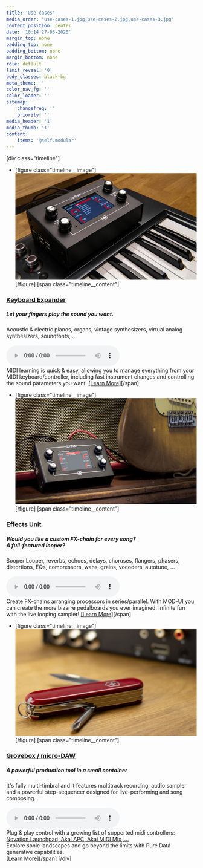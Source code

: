 ```yaml
---
title: 'Use cases'
media_order: 'use-cases-1.jpg,use-cases-2.jpg,use-cases-3.jpg'
content_position: center
date: '10:14 27-03-2020'
margin_top: none
padding_top: none
padding_bottom: none
margin_bottom: none
role: default
limit_reveal: '0'
body_classes: black-bg
meta_theme: ''
color_nav_fg: ''
color_loader: ''
sitemap:
    changefreq: ''
    priority: ''
media_header: '1'
media_thumb: '1'
content:
    items: '@self.modular'
---
```


[div class="timeline"]
* [figure class="timeline__image"][![Zynthian over a Keayboard](use-cases-1.jpg)](/use-cases/keyboard-expander)[/figure]
[span class="timeline__content"]
### [Keyboard Expander](/use-cases/keyboard-expander)
##### Let your fingers play the sound you want.
Acoustic & electric pianos, organs, vintage synthesizers, virtual analog synthesizers, soundfonts, ...<br>
<br>
![Body & Soul, by Joost (Pianoteq Fender Rhodes)](BodySoulByJoostRhodes.mp3?preload=metadata)
<br>
MIDI learning is quick & easy, allowing you to manage everything from your MIDI keyboard/controller, including fast instrument changes and controlling the sound parameters you want.
[[Learn More]](/use-cases/keyboard-expander)[/span]

* [figure class="timeline__image"][![Zynthian & Mic](use-cases-2.jpg)](/use-cases/effects-unit)[/figure]
[span class="timeline__content"]
### [Effects Unit](/use-cases/effects-unit)
##### Would you like a custom FX-chain for every song?<br>A full-featured looper?
Sooper Looper, reverbs, echoes, delays, choruses, flangers, phasers, distortions, EQs, compressors, wahs, grains, vocoders, autotune, ...<br>
<br>
![CrunchGuitarByRodrigoAmaral.mp3](CrunchGuitarByRodrigoAmaral.mp3?preload=metadata)
<br>
Create FX-chains arranging processors in series/parallel. With MOD-UI you can create the more bizarre pedalboards you ever imagined. Infinite fun with the live looping sampler!
[[Learn More]](/use-cases/effects-unit)[/span]

* [figure class="timeline__image"][![Zynthian connected](use-cases-3.jpg)](/use-cases/studio-production)[/figure]
[span class="timeline__content"]
### [Grovebox / micro-DAW](/use-cases/studio-production)
##### A powerful production tool in a small container
It's fully multi-timbral and it features multitrack recording, audio sampler and a powerful step-sequencer designed for live-performing and song composing.<br>
<br>
![zcontest23-01-Zynesthesia_by_kosro.mp3](zcontest23-01-Zynesthesia_by_kosro.mp3?preload=metadata)
<br>
 Plug & play control with a growing list of supported midi controllers:
[Novation Launchpad, Akai APC, Akai MIDI Mix, ...](https://wiki.zynthian.org/index.php/Supported_MIDI_controllers)<br>
Explore sonic landscapes and go beyond the limits with Pure Data generative capabilities.
<br>
[[Learn More]](/use-cases/studio-production)[/span]
[/div]

